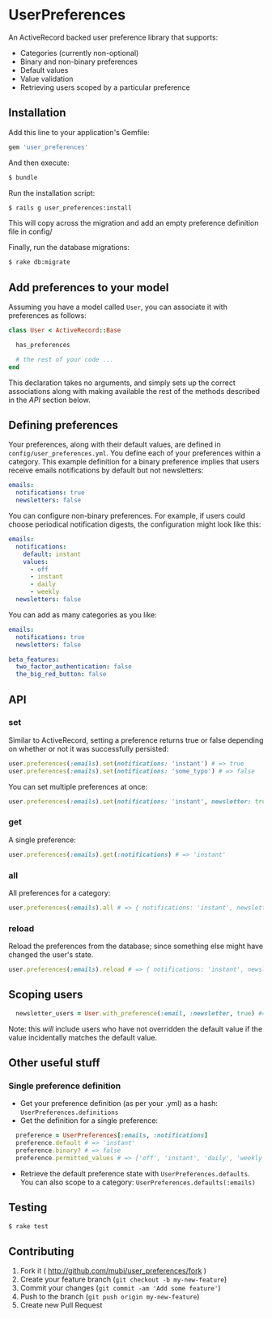 # UserPreferences

An ActiveRecord backed user preference library that supports:
* Categories (currently non-optional)
* Binary and non-binary preferences
* Default values
* Value validation
* Retrieving users scoped by a particular preference

## Installation

Add this line to your application's Gemfile:

```ruby
gem 'user_preferences'
```

And then execute:

```sh
$ bundle
```

Run the installation script:

```sh
$ rails g user_preferences:install
```

This will copy across the migration and add an empty preference definition file in config/

Finally, run the database migrations:

```sh
$ rake db:migrate
```

## Add preferences to your model

Assuming you have a model called `User`, you can associate it with preferences as
follows:

```ruby
class User < ActiveRecord::Base

  has_preferences

  # the rest of your code ...
end
```

This declaration takes no arguments, and simply sets up the correct associations
along with making available the rest of the methods described in the _API_ section
below.

## Defining preferences

Your preferences, along with their default values, are defined in ``config/user_preferences.yml``. You define each of your
preferences within a category. This example definition for a binary preference implies that users receive emails notifications by default but not newsletters:
```yaml
emails:
  notifications: true
  newsletters: false
```

You can configure non-binary preferences. For example, if users could choose periodical notification digests, the configuration might look like this:

```yaml
emails:
  notifications:
    default: instant
    values:
      - off
      - instant
      - daily
      - weekly
  newsletters: false
```

You can add as many categories as you like:

```yaml
emails:
  notifications: true
  newsletters: false

beta_features:
  two_factor_authentication: false
  the_big_red_button: false
```

## API

### set
Similar to ActiveRecord, setting a preference returns true or false depending on whether or not it was successfully persisted:
```ruby
user.preferences(:emails).set(notifications: 'instant') # => true
user.preferences(:emails).set(notifications: 'some_typo') # => false
```

You can set multiple preferences at once:
```ruby
user.preferences(:emails).set(notifications: 'instant', newsletter: true) # => true
```

### get
A single preference:
```ruby
user.preferences(:emails).get(:notifications) # => 'instant'
```

### all
All preferences for a category:
```ruby
user.preferences(:emails).all # => { notifications: 'instant', newsletter: true }
```

### reload
Reload the preferences from the database; since something else might have changed the user's state.
```ruby
user.preferences(:emails).reload # => { notifications: 'instant', newsletter: true }
```

## Scoping users
```ruby
  newsletter_users = User.with_preference(:email, :newsletter, true) #=> an ActiveRecord::Relation
```
Note: this _will_ include users who have not overridden the default value if the value incidentally matches the default value.

## Other useful stuff

### Single preference definition
* Get your preference definition (as per your .yml) as a hash: ``UserPreferences.definitions``
* Get the definition for a single preference:
```ruby
  preference = UserPreferences[:emails, :notifications]
  preference.default # => 'instant'
  preference.binary? # => false
  preference.permitted_values # => ['off', 'instant', 'daily', 'weekly']
```
* Retrieve the default preference state with ``UserPreferences.defaults``. You can also scope to a category: ``UserPreferences.defaults(:emails)``

## Testing

```sh
$ rake test
```

## Contributing

1. Fork it ( http://github.com/mubi/user_preferences/fork )
2. Create your feature branch (`git checkout -b my-new-feature`)
3. Commit your changes (`git commit -am 'Add some feature'`)
4. Push to the branch (`git push origin my-new-feature`)
5. Create new Pull Request
